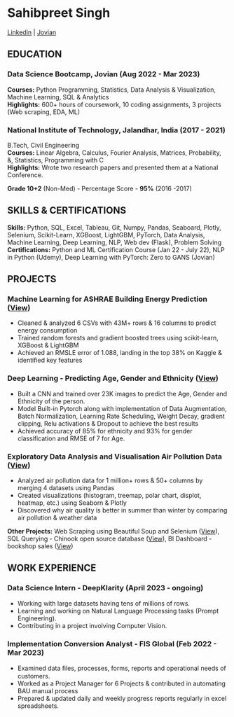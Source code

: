 
# Sahibpreet Singh
[Linkedin](http://linkedin.com/in/ssahibpreetsingh)   |   [Jovian](https://jovian.com/ssahibpreetsingh)

## EDUCATION

### Data Science Bootcamp, Jovian                                                                        (Aug 2022 - Mar 2023)
**Courses:** Python Programming, Statistics, Data Analysis & Visualization, Machine Learning, SQL & Analytics <br>
**Highlights:** 600+ hours of coursework, 10 coding assignments, 3 projects (Web scraping, EDA, ML)

### National Institute of Technology, Jalandhar, India                                                        (2017 - 2021)
B.Tech, Civil Engineering<br>
**Courses:** Linear Algebra, Calculus, Fourier Analysis, Matrices, Probability, &, Statistics, Programming with C<br>
**Highlights:** Wrote two research papers and presented them at a National Conference.

**Grade 10+2** (Non-Med) - Percentage Score - **95%**							 (2016 -2017)

## SKILLS & CERTIFICATIONS

**Skills:** Python, SQL, Excel, Tableau, Git, Numpy, Pandas, Seaboard, Plotly, Selenium, Scikit-Learn, XGBoost, LightGBM, PyTorch, Data Analysis, Machine Learning, Deep Learning, NLP, Web dev (Flask), Problem Solving  <br>
**Certifications:** Python and ML Certification Course (Jan 22 - July 22), NLP in Python (Udemy), Deep Learning with PyTorch: Zero to GANS (Jovian)


## PROJECTS

### Machine Learning for ASHRAE Building Energy Prediction ([View](https://jovian.com/ssahibpreetsingh/ashrae-great-energy-predictor))
- Cleaned & analyzed 6 CSVs with 43M+ rows & 16 columns to predict energy consumption
- Trained random forests and gradient boosted trees using scikit-learn, XGBoost & LightGBM
- Achieved an RMSLE error of 1.088, landing in the top 38% on Kaggle & identified key features


### Deep Learning - Predicting Age, Gender and  Ethnicity ([View](https://jovian.com/ssahibpreetsingh/age-gender-ethnicity-predictor))
- Built a CNN and trained over 23K images to predict the Age, Gender and Ethnicity of the person.
- Model Built-in Pytorch along with implementation of Data Augmentation, Batch Normalization, Learning Rate Scheduling, Weight Decay, gradient clipping, Relu activations & Dropout to achieve the best results
- Achieved accuracy of 85% for ethnicity and 93% for gender classification and RMSE of 7 for Age.


### Exploratory Data Analysis and Visualisation Air Pollution Data ([View](https://jovian.com/ssahibpreetsingh/air-pollution-data-analysis))
- Analyzed air pollution data for 1 million+ rows & 50+ columns by merging 4 datasets using Pandas
- Created visualizations (histogram, treemap, polar chart, displot, heatmap, etc.) using Seaborn & Plotly
- Discovered why air quality is better in summer than winter by comparing air pollution & weather data

**Other Projects:** Web Scraping using Beautiful Soup and Selenium ([View](https://jovian.com/ssahibpreetsingh/scraping-hotels-from-booking-com)), SQL Querying - Chinook open source database ([View](https://jovian.com/ssahibpreetsingh/sql-mini-project)), BI Dashboard - bookshop sales ([View](https://public.tableau.com/app/profile/sahibpreet.singh3917/viz/Ver1_16652936831650/OVerview))

## WORK EXPERIENCE
### Data Science Intern - DeepKlarity                                                                           (April 2023 - ongoing) 
- Working with large datasets having tens of millions of rows.
- Learning and working on Natural Language Processing tasks (Prompt Engineering).
- Contributing in a project involving Computer Vision.
### Implementation Conversion Analyst - FIS Global                                                              (Feb 2022 - Mar 2023)
- Examined data ﬁles, processes, forms, reports and operational needs of customers.
- Worked as a Project Manager for 6 Projects & contributed in automating BAU manual process 
- Prepared & updated daily and weekly progress reports regularly in excel spreadsheets.
